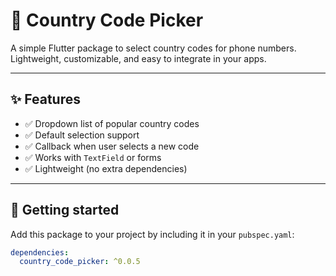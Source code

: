 # 📱 Country Code Picker

A simple Flutter package to select country codes for phone numbers.  
Lightweight, customizable, and easy to integrate in your apps.

---

## ✨ Features

- ✅ Dropdown list of popular country codes
- ✅ Default selection support
- ✅ Callback when user selects a new code
- ✅ Works with `TextField` or forms
- ✅ Lightweight (no extra dependencies)

---

## 🚀 Getting started

Add this package to your project by including it in your `pubspec.yaml`:

```yaml
dependencies:
  country_code_picker: ^0.0.5
